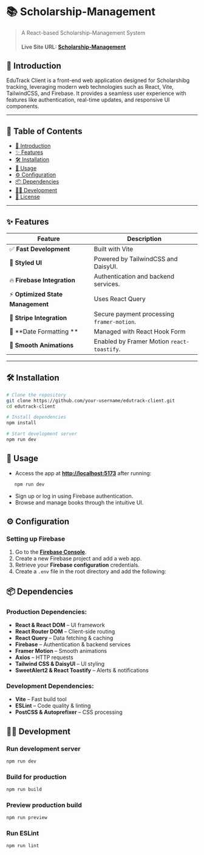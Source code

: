 # 📚 Scholarship-Management

> A React-based Scholarship-Management System
>
> #### Live Site URL: [Scholarship-Management ](https://edu-track-bc1d5.web.app)

## 📖 Introduction

EduTrack Client is a front-end web application designed for Scholarshibg tracking, leveraging modern web technologies such as React, Vite, TailwindCSS, and Firebase. It provides a seamless user experience with features like authentication, real-time updates, and responsive UI components.

---

## 📌 Table of Contents

- [📖 Introduction](#-introduction)
- [✨ Features](#-features)
- [🛠 Installation](#-installation)
- [🚀 Usage](#-usage)
- [⚙️ Configuration](#-configuration)
- [📦 Dependencies](#-dependencies)
- [👨‍💻 Development](#-development)
- [📜 License](#-license)

---

## ✨ Features

| Feature                      | Description                                |
| --------------------------   |------------------------------------------ |
| ✅ **Fast Development**      | Built with Vite          |
| 🎨 **Styled UI**             | Powered by TailwindCSS and DaisyUI.      |
| 🔥 **Firebase Integration**  | Authentication and backend services.           |
| ⚡ **Optimized State Management**    | Uses React Query |
| 🌟 **Stripe Integration**     | Secure payment processing `framer-motion`.           |
| 📱 **Date Formatting **         | Managed with React Hook Form                  |
| 🔔 **Smooth Animations**         | Enabled by Framer Motion `react-toastify`. |

---

## 🛠 Installation

```sh
# Clone the repository
git clone https://github.com/your-username/edutrack-client.git
cd edutrack-client

# Install dependencies
npm install

# Start development server
npm run dev
```

## 🚀 Usage

- Access the app at **[http://localhost:5173](http://localhost:5173)** after running:

```sh
   npm run dev
```

- Sign up or log in using Firebase authentication.
- Browse and manage books through the intuitive UI.

## ⚙️ Configuration

### **Setting up Firebase**

1. Go to the **[Firebase Console](https://console.firebase.google.com/)**.
2. Create a new Firebase project and add a web app.
3. Retrieve your **Firebase configuration** credentials.
4. Create a `.env` file in the root directory and add the following:

## 📦 Dependencies

### **Production Dependencies:**

- **React & React DOM** – UI framework
- **React Router DOM** – Client-side routing
- **React Query** – Data fetching & caching
- **Firebase** – Authentication & backend services
- **Framer Motion** – Smooth animations
- **Axios** – HTTP requests
- **Tailwind CSS & DaisyUI** – UI styling
- **SweetAlert2 & React Toastify** – Alerts & notifications

### **Development Dependencies:**

- **Vite** – Fast build tool
- **ESLint** – Code quality & linting
- **PostCSS & Autoprefixer** – CSS processing

## 👨‍💻 Development

### Run development server

```sh
npm run dev
```

### Build for production

```sh
npm run build
```

### Preview production build

```sh
npm run preview
```

### Run ESLint

```sh
npm run lint
```

